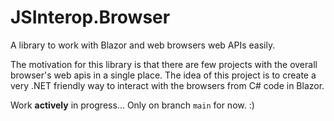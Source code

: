 JSInterop.Browser
=================

A library to work with Blazor and web browsers web APIs easily.

The motivation for this library is that there are few projects with the overall browser's web apis in a single place.
The idea of this project is to create a very .NET friendly way to interact with the browsers from C# code in Blazor.

Work **actively** in progress... Only on branch `main` for now. :)
